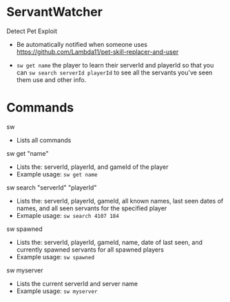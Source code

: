 # ServantWatcher
Detect Pet Exploit

* Be automatically notified when someone uses https://github.com/Lambda11/pet-skill-replacer-and-user

* `sw get name` the player to learn their serverId and playerId so that you can `sw search serverId playerId` to see all the servants you've seen them use and other info.

# Commands
sw
* Lists all commands

sw get "name"
* Lists the: serverId, playerId, and gameId of the player
* Example usage: `sw get name`

sw search "serverId" "playerId"
* Lists the: serverId, playerId, gameId, all known names, last seen dates of names, and all seen servants for the specified player
* Exmaple usage: `sw search 4107 184`

sw spawned
* Lists the: serverId, playerId, gameId, name,  date of last seen, and currently spawned servants for all spawned players
* Example usage: `sw spawned`

sw myserver
* Lists the current serverId and server name
* Example usage: `sw myserver`
